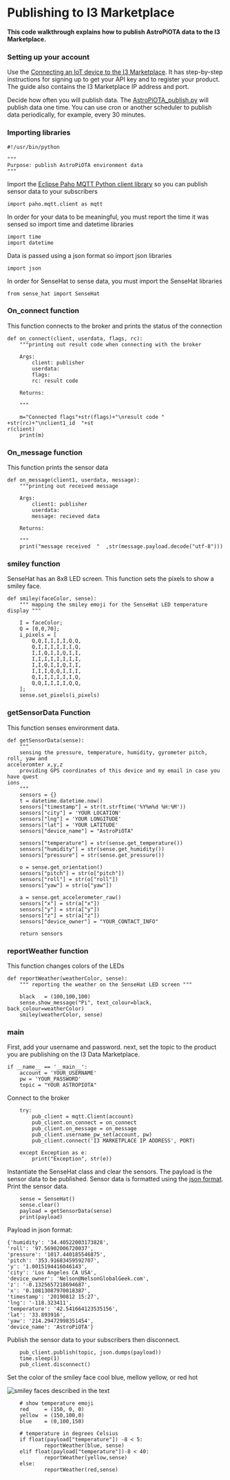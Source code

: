 # Publishing to I3 Marketplace

<b>This code walkthrough explains how to publish AstroPiOTA data to the I3 Marketplace.</b>

### Setting up your account
Use the [Connecting an IoT device to the I3 Marketplace](https://github.com/NelsonPython/Connect_IoT_Device_to_I3).  It has step-by-step instructions for signing up to get your API key and to register your product.  The guide also contains the I3 Marketplace IP address and port.

Decide how often you will publish data.  The [AstroPiOTA_publish.py](https://github.com/NelsonPython/AstroPiOTA/blob/master/code/AstroPiOTA_publish.py) will publish data one time.  You can use cron or another scheduler to publish data periodically, for example, every 30 minutes.


### Importing libraries
```
#!/usr/bin/python

"""
Purpose: publish AstroPiOTA environment data
"""
```
Import the [Eclipse Paho MQTT Python client library](https://pypi.org/project/paho-mqtt/) so you can publish sensor data to your subscribers
```
import paho.mqtt.client as mqtt
```
In order for your data to be meaningful, you must report the time it was sensed so import time and datetime libraries

```
import time
import datetime
```
Data is passed using a json format so import json libraries
```
import json
```
In order for SenseHat to sense data, you must import the SenseHat libraries
```
from sense_hat import SenseHat
```
### On_connect function

This function connects to the broker and prints the status of the connection
```
def on_connect(client, userdata, flags, rc):
    """printing out result code when connecting with the broker

    Args:
        client: publisher
        userdata:
        flags:
        rc: result code

    Returns:

    """

    m="Connected flags"+str(flags)+"\nresult code " +str(rc)+"\nclient1_id  "+st                                                                             r(client)
    print(m)
```
### On_message function

This function prints the sensor data
```
def on_message(client1, userdata, message):
    """printing out received message

    Args:
        client1: publisher
        userdata:
        message: recieved data

    Returns:

    """
    print("message received  "  ,str(message.payload.decode("utf-8")))
```
### smiley function

SenseHat has an 8x8 LED screen.  This function sets the pixels to show a smiley face.
```
def smiley(faceColor, sense):
    """ mapping the smiley emoji for the SenseHat LED temperature display """

    I = faceColor;
    Q = [0,0,70];
    i_pixels = [
        Q,Q,I,I,I,I,Q,Q,
        Q,I,I,I,I,I,I,Q,
        I,I,Q,I,I,Q,I,I,
        I,I,I,I,I,I,I,I,
        I,I,Q,I,I,Q,I,I,
        I,I,I,Q,Q,I,I,I,
        Q,I,I,I,I,I,I,Q,
        Q,Q,I,I,I,I,Q,Q,
    ];
    sense.set_pixels(i_pixels)
```
### getSensorData Function

This function senses environment data.
```
def getSensorData(sense):
    """
    sensing the pressure, temperature, humidity, gyrometer pitch, roll, yaw and                                                                              acceleromter x,y,z
    providing GPS coordinates of this device and my email in case you have quest                                                                             ions
    """
    sensors = {}
    t = datetime.datetime.now()
    sensors["timestamp"] = str(t.strftime('%Y%m%d %H:%M'))
    sensors["city"] = 'YOUR LOCATION'
    sensors["lng"] = 'YOUR LONGITUDE'
    sensors["lat"] = 'YOUR LATITUDE'
    sensors["device_name"] = "AstroPiOTA"

    sensors["temperature"] = str(sense.get_temperature())
    sensors["humidity"] = str(sense.get_humidity())
    sensors["pressure"] = str(sense.get_pressure())

    o = sense.get_orientation()
    sensors["pitch"] = str(o["pitch"])
    sensors["roll"] = str(o["roll"])
    sensors["yaw"] = str(o["yaw"])

    a = sense.get_accelerometer_raw()
    sensors["x"] = str(a["x"])
    sensors["y"] = str(a["y"])
    sensors["z"] = str(a["z"])
    sensors["device_owner"] = "YOUR_CONTACT_INFO"

    return sensors
```
### reportWeather function

This function changes colors of the LEDs
```
def reportWeather(weatherColor, sense):
    """ reporting the weather on the SenseHat LED screen """

    black   = (100,100,100)
    sense.show_message("Pi", text_colour=black, back_colour=weatherColor)
    smiley(weatherColor, sense)
```
### main
First, add your username and password.  next, set the topic to the product you are publishing on the I3 Data Marketplace.
```
if __name__ == '__main__':
    account = 'YOUR_USERNAME'
    pw = 'YOUR_PASSWORD'
    topic = "YOUR ASTROPIOTA"
```
Connect to the broker

```
    try:
        pub_client = mqtt.Client(account)
        pub_client.on_connect = on_connect
        pub_client.on_message = on_message
        pub_client.username_pw_set(account, pw)
        pub_client.connect('I3 MARKETPLACE IP ADDRESS', PORT)

    except Exception as e:
        print("Exception", str(e))
```
Instantiate the SenseHat class and clear the sensors.  The payload is the sensor data to be published.  Sensor data is formatted using the [json format](msg-json.md).  Print the sensor data.
```
    sense = SenseHat()
    sense.clear()
    payload = getSensorData(sense)
    print(payload)
```

Payload in json format:
```
{'humidity': '34.40522003173828',
'roll': '97.56902006720037',
'pressure': '1017.440185546875',
'pitch': '353.91683459592707',
'y': '1.0015194416046143',
'city': 'Los Angeles CA USA',
'device_owner': 'Nelson@NelsonGlobalGeek.com',
'z': '-0.1325657218694687',
'x': '0.10813087970018387',
'timestamp': '20190812 15:27',
'lng': '-118.323411',
'temperature': '42.541664123535156',
'lat': '33.893916',
'yaw': '214.29472998351454',
'device_name': 'AstroPiOTA'}
```

Publish the sensor data to your subscribers then disconnect.

```
    pub_client.publish(topic, json.dumps(payload))
    time.sleep(1)
    pub_client.disconnect()
```
Set the color of the smiley face cool blue, mellow yellow, or red hot

![smiley faces described in the text](images/smiley.png)

```
    # show temperature emoji
    red     = (150, 0, 0)
    yellow  = (150,100,0)
    blue    = (0,100,150)

    # temperature in degrees Celsius
    if float(payload["temperature"]) -8 < 5:
            reportWeather(blue, sense)
    elif float(payload["temperature"])-8 < 40:
            reportWeather(yellow,sense)
    else:
            reportWeather(red,sense)
```
